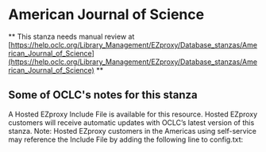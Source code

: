# American Journal of Science
** This stanza needs manual review at [https://help.oclc.org/Library_Management/EZproxy/Database_stanzas/American_Journal_of_Science](https://help.oclc.org/Library_Management/EZproxy/Database_stanzas/American_Journal_of_Science) **

## Some of OCLC's notes for this stanza

A Hosted EZproxy Include File is available for this resource. Hosted EZproxy customers will receive automatic updates with OCLC&rsquo;s latest version of this stanza. Note: Hosted EZproxy customers in the Americas using self-service may reference the Include File by adding the following line to config.txt:

&nbsp;
